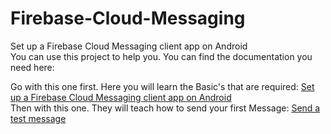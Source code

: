 # Firebase-Cloud-Messaging
Set up a Firebase Cloud Messaging client app on Android<br>
You can use this project to help you. You can find the documentation you need here:

Go with this one first. Here you will learn the Basic's that are required:
[Set up a Firebase Cloud Messaging client app on Android](https://firebase.google.com/docs/cloud-messaging/android/client#kotlin+ktx_1)<br>
Then with this one. They will teach how to send your first Message:
[Send a test message](https://firebase.google.com/docs/cloud-messaging/android/first-message?authuser=0)